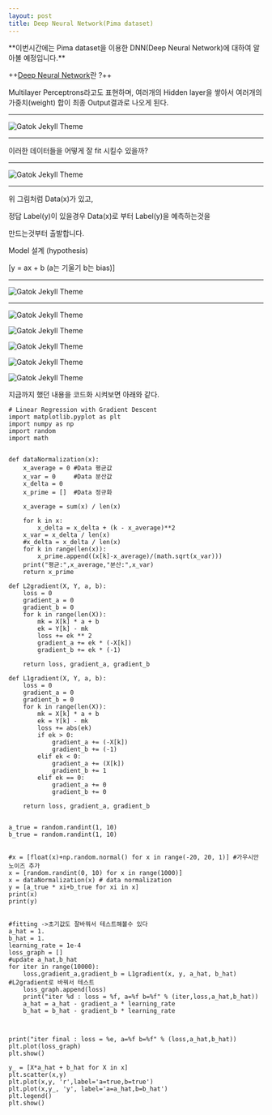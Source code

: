 ```yaml
---
layout: post
title: Deep Neural Network(Pima dataset)
---
```


<td>**이번시간에는 Pima dataset을 이용한 DNN(Deep Neural Network)에 대하여 알아볼 예정입니다.**</td>







++[Deep Neural Network]()란 ?++

Multilayer Perceptrons라고도 표현하며, 
여러개의 Hidden layer을 쌓아서 여러개의 가중치(weight) 합이 최종 Output결과로 나오게 된다.



_ _ _

![Gatok Jekyll Theme]({{site.baseurl}}/./images/nn1.jpg)

   
    
_ _ _

이러한 데이터들을 어떻게 잘 fit 시킬수 있을까?


_ _ _

![Gatok Jekyll Theme]({{site.baseurl}}/./images/linear2.jpg)

   
    
_ _ _

위 그림처럼 Data(x)가 있고,

정답 Label(y)이 있을경우 Data(x)로 부터 Label(y)을 예측하는것을

만드는것부터 출발합니다.


Model 설계 (hypothesis)

[y = ax + b  (a는 기울기 b는 bias)]

_ _ _

![Gatok Jekyll Theme]({{site.baseurl}}/./images/linear3.JPG)
    
    
_ _ _
![Gatok Jekyll Theme]({{site.baseurl}}/./images/linear4.JPG)


![Gatok Jekyll Theme]({{site.baseurl}}/./images/linear5.JPG)


![Gatok Jekyll Theme]({{site.baseurl}}/./images/linear6.JPG)


![Gatok Jekyll Theme]({{site.baseurl}}/./images/linear7.JPG)

![Gatok Jekyll Theme]({{site.baseurl}}/./images/linear8.JPG)



지금까지 했던 내용을 코드화 시켜보면 아래와 같다.
```
# Linear Regression with Gradient Descent
import matplotlib.pyplot as plt
import numpy as np
import random
import math


def dataNormalization(x):
    x_average = 0 #Data 평균값
    x_var = 0     #Data 분산값
    x_delta = 0
    x_prime = []  #Data 정규화
    
    x_average = sum(x) / len(x)
    
    for k in x:
        x_delta = x_delta + (k - x_average)**2
    x_var = x_delta / len(x)
    #x_delta = x_delta / len(x)
    for k in range(len(x)):
        x_prime.append((x[k]-x_average)/(math.sqrt(x_var)))
    print("평균:",x_average,"분산:",x_var)
    return x_prime

def L2gradient(X, Y, a, b):
    loss = 0
    gradient_a = 0
    gradient_b = 0
    for k in range(len(X)):
        mk = X[k] * a + b
        ek = Y[k] - mk
        loss += ek ** 2
        gradient_a += ek * (-X[k])
        gradient_b += ek * (-1)
        
    return loss, gradient_a, gradient_b
 
def L1gradient(X, Y, a, b):
    loss = 0
    gradient_a = 0
    gradient_b = 0
    for k in range(len(X)):
        mk = X[k] * a + b
        ek = Y[k] - mk
        loss += abs(ek)
        if ek > 0:
            gradient_a += (-X[k])
            gradient_b += (-1)
        elif ek < 0:
            gradient_a += (X[k])
            gradient_b += 1
        elif ek == 0:
            gradient_a += 0
            gradient_b += 0
            
    return loss, gradient_a, gradient_b
 
 
a_true = random.randint(1, 10)
b_true = random.randint(1, 10)


#x = [float(x)+np.random.normal() for x in range(-20, 20, 1)] #가우시안 노이즈 추가
x = [random.randint(0, 10) for x in range(1000)]
x = dataNormalization(x) # data normalization
y = [a_true * xi+b_true for xi in x]
print(x)
print(y)
 

#fitting ->초기값도 잘바꿔서 테스트해볼수 있다
a_hat = 1.
b_hat = 1.
learning_rate = 1e-4
loss_graph = []
#update a_hat,b_hat
for iter in range(10000):
    loss,gradient_a,gradient_b = L1gradient(x, y, a_hat, b_hat) #L2gradient로 바꿔서 테스트
    loss_graph.append(loss)
    print("iter %d : loss = %f, a=%f b=%f" % (iter,loss,a_hat,b_hat))
    a_hat = a_hat - gradient_a * learning_rate
    b_hat = b_hat - gradient_b * learning_rate
 

 
print("iter final : loss = %e, a=%f b=%f" % (loss,a_hat,b_hat))
plt.plot(loss_graph)
plt.show()

y_ = [X*a_hat + b_hat for X in x]
plt.scatter(x,y)
plt.plot(x,y, 'r',label='a=true,b=true')
plt.plot(x,y_, 'y', label='a=a_hat,b=b_hat')
plt.legend()
plt.show()



```
